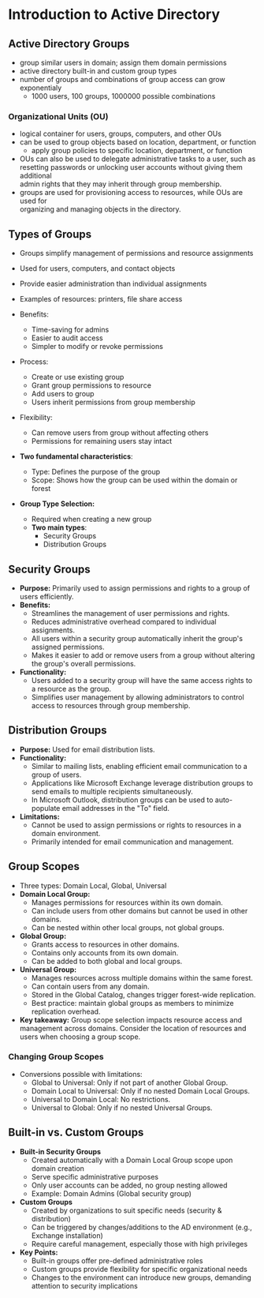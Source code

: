 # Introduction to Active Directory

## Active Directory Groups

- group similar users in domain; assign them domain permissions
- active directory built-in and custom group types
- number of groups and combinations of group access can grow exponentialy
  - 1000 users, 100 groups, 1000000 possible combinations

### Organizational Units (OU)

- logical container for users, groups, computers, and other OUs
- can be used to group objects based on location, department, or function
  - apply group policies to specific location, department, or function
- OUs can also be used to delegate administrative tasks to a user, such as  
  resetting passwords or unlocking user accounts without giving them additional  
  admin rights that they may inherit through group membership.
- groups are used for provisioning access to resources, while OUs are used for  
  organizing and managing objects in the directory.

## Types of Groups

- Groups simplify management of permissions and resource assignments
- Used for users, computers, and contact objects
- Provide easier administration than individual assignments
- Examples of resources: printers, file share access
- Benefits:
  - Time-saving for admins
  - Easier to audit access
  - Simpler to modify or revoke permissions
- Process:
  - Create or use existing group
  - Grant group permissions to resource
  - Add users to group
  - Users inherit permissions from group membership
- Flexibility:

  - Can remove users from group without affecting others
  - Permissions for remaining users stay intact

- **Two fundamental characteristics**:

  - Type: Defines the purpose of the group
  - Scope: Shows how the group can be used within the domain or forest

- **Group Type Selection:**
  - Required when creating a new group
  - **Two main types**:
    - Security Groups
    - Distribution Groups

## Security Groups

- **Purpose:** Primarily used to assign permissions and rights to a group of users efficiently.
- **Benefits:**
  - Streamlines the management of user permissions and rights.
  - Reduces administrative overhead compared to individual assignments.
  - All users within a security group automatically inherit the group's assigned permissions.
  - Makes it easier to add or remove users from a group without altering the group's overall permissions.
- **Functionality:**
  - Users added to a security group will have the same access rights to a resource as the group.
  - Simplifies user management by allowing administrators to control access to resources through group membership.

## Distribution Groups

- **Purpose:** Used for email distribution lists.
- **Functionality:**
  - Similar to mailing lists, enabling efficient email communication to a group of users.
  - Applications like Microsoft Exchange leverage distribution groups to send emails to multiple recipients simultaneously.
  - In Microsoft Outlook, distribution groups can be used to auto-populate email addresses in the "To" field.
- **Limitations:**
  - Cannot be used to assign permissions or rights to resources in a domain environment.
  - Primarily intended for email communication and management.

## Group Scopes

- Three types: Domain Local, Global, Universal
- **Domain Local Group:**
  - Manages permissions for resources within its own domain.
  - Can include users from other domains but cannot be used in other domains.
  - Can be nested within other local groups, not global groups.
- **Global Group:**
  - Grants access to resources in other domains.
  - Contains only accounts from its own domain.
  - Can be added to both global and local groups.
- **Universal Group:**
  - Manages resources across multiple domains within the same forest.
  - Can contain users from any domain.
  - Stored in the Global Catalog, changes trigger forest-wide replication.
  - Best practice: maintain global groups as members to minimize replication overhead.
- **Key takeaway:** Group scope selection impacts resource access and management across domains. Consider the location of resources and users when choosing a group scope.

### Changing Group Scopes

- Conversions possible with limitations:
  - Global to Universal: Only if not part of another Global Group.
  - Domain Local to Universal: Only if no nested Domain Local Groups.
  - Universal to Domain Local: No restrictions.
  - Universal to Global: Only if no nested Universal Groups.

## Built-in vs. Custom Groups

- **Built-in Security Groups**
  - Created automatically with a Domain Local Group scope upon domain creation
  - Serve specific administrative purposes
  - Only user accounts can be added, no group nesting allowed
  - Example: Domain Admins (Global security group)
- **Custom Groups**
  - Created by organizations to suit specific needs (security & distribution)
  - Can be triggered by changes/additions to the AD environment (e.g., Exchange installation)
  - Require careful management, especially those with high privileges
- **Key Points:**
  - Built-in groups offer pre-defined administrative roles
  - Custom groups provide flexibility for specific organizational needs
  - Changes to the environment can introduce new groups, demanding attention to security implications
